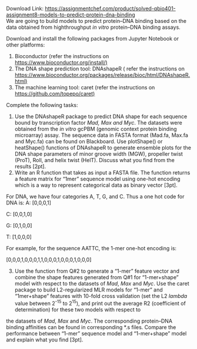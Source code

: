 Download Link: https://assignmentchef.com/product/solved-qbio401-assignment8-models-to-predict-protein-dna-binding
<br>
We are going to build models to predict protein–DNA binding based on the data obtained from highthroughput <em>in vitro</em> protein–DNA binding assays.

Download and install the following packages from Jupyter Notebook or other platforms:

<ol>

 <li>Bioconductor (refer the instructions on <a href="https://www.bioconductor.org/install/">https://www.bioconductor.org/install/</a><a href="https://www.bioconductor.org/install/">)</a></li>

 <li>The DNA shape prediction tool: DNAshapeR ( refer the instructions on <a href="https://www.bioconductor.org/packages/release/bioc/html/DNAshapeR.html">https://www.bioconductor.org/packages/release/bioc/html/DNAshapeR.html</a><a href="https://www.bioconductor.org/packages/release/bioc/html/DNAshapeR.html">)</a></li>

 <li>The machine learning tool: caret (refer the instructions on <a href="https://github.com/topepo/caret">https://github.com/topepo/caret</a><a href="https://github.com/topepo/caret">)</a></li>

</ol>

Complete the following tasks:

<ol>

 <li>Use the DNAshapeR package to predict DNA shape for each sequence bound by transcription factor <em>Mad, Max and Myc</em>. The datasets were obtained from the <em>in vitro</em> gcPBM (genomic context protein binding microarray) assay. The sequence data in FASTA format (Mad.fa, Max.fa and Myc.fa) can be found on Blackboard. Use plotShape() or heatShape() functions of DNAshapeR to generate ensemble plots for the DNA shape parameters of minor groove width (MGW), propeller twist (ProT), Roll, and helix twist (HelT). Discuss what you find from the results [2pt].</li>

 <li>Write an R function that takes as input a FASTA file. The function returns a feature matrix for “1mer” sequence model using one-hot encoding which is a way to represent categorical data as binary vector [3pt].</li>

</ol>

For DNA, we have four categories A, T, G, and C. Thus a one hot code for DNA is: A: [0,0,0,1]

C: [0,0,1,0]

G: [0,1,0,0]

T: [1,0,0,0]




For example, for the sequence AATTC, the 1-mer one-hot encoding is:

[0,0,0,1,0,0,0,1,1,0,0,0,1,0,0,0,1,0,0,0]

<ol start="3">

 <li>Use the function from Q#2 to generate a “1-mer” feature vector and combine the shape features generated from Q#1 for “1-mer+shape” model with respect to the datasets of <em>Mad</em>, <em>Max</em> and <em>Myc</em>. Use the caret package to build L2-regularized MLR models for “1-mer” and “1mer+shape” features with 10-fold cross validation (set the L2 <em>lambda</em> value between 2<sup>-15</sup> to 2<sup>15</sup>), and print out the average R2 (coefficient of determination) for these two models with respect to</li>

</ol>

the datasets of <em>Mad</em>, <em>Max</em> and <em>Myc</em>. The corresponding protein–DNA binding affinities can be found in corresponding *.s files. Compare the performance between “1-mer” sequence model and “1-mer+shape” model and explain what you find [3pt].